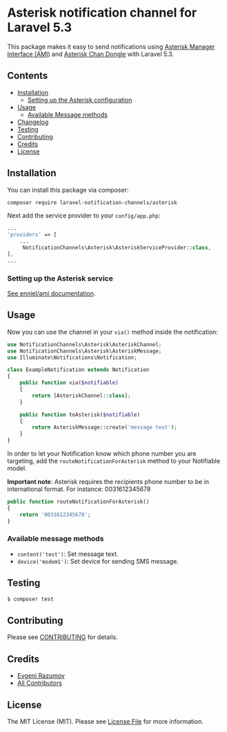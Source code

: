 # Asterisk notification channel for Laravel 5.3

This package makes it easy to send notifications using [Asterisk Manager Interface (AMI)](https://wiki.asterisk.org/wiki/display/AST/The+Asterisk+Manager+TCP+IP+API) and [Asterisk Chan Dongle](https://github.com/bg111/asterisk-chan-dongle) with Laravel 5.3.

## Contents

- [Installation](#installation)
    - [Setting up the Asterisk configuration](#setting-up-the-Asterisk-configuration)
- [Usage](#usage)
    - [Available Message methods](#available-message-methods)
- [Changelog](#changelog)
- [Testing](#testing)
- [Contributing](#contributing)
- [Credits](#credits)
- [License](#license)


## Installation

You can install this package via composer:

``` bash
composer require laravel-notification-channels/asterisk
```

Next add the service provider to your `config/app.php`:

```php
...
'providers' => [
    ...
     NotificationChannels\Asterisk\AsteriskServiceProvider::class,
],
...
```



### Setting up the Asterisk service

[See enniel/ami documentation](https://github.com/enniel/ami/blob/master/README.md).

## Usage

Now you can use the channel in your `via()` method inside the notification:

``` php
use NotificationChannels\Asterisk\AsteriskChannel;
use NotificationChannels\Asterisk\AsteriskMessage;
use Illuminate\Notifications\Notification;

class ExampleNotification extends Notification
{
    public function via($notifiable)
    {
        return [AsteriskChannel::class];
    }

    public function toAsterisk($notifiable)
    {
        return AsteriskMessage::create('message text');
    }
}
```


In order to let your Notification know which phone number you are targeting, add the `routeNotificationForAsterisk` method to your Notifiable model.

**Important note**: Asterisk requires the recipients phone number to be in international format. For instance: 0031612345678

```php
public function routeNotificationForAsterisk()
{
    return '0031612345678';
}
```

### Available message methods

- `content('test')`: Set message text.
- `device('modem1')`: Set device for sending SMS message.

## Testing

``` bash
$ composer test
```

## Contributing

Please see [CONTRIBUTING](CONTRIBUTING.md) for details.

## Credits

- [Evgeni Razumov](https://github.com/enniel)
- [All Contributors](../../contributors)

## License

The MIT License (MIT). Please see [License File](LICENSE.md) for more information.
